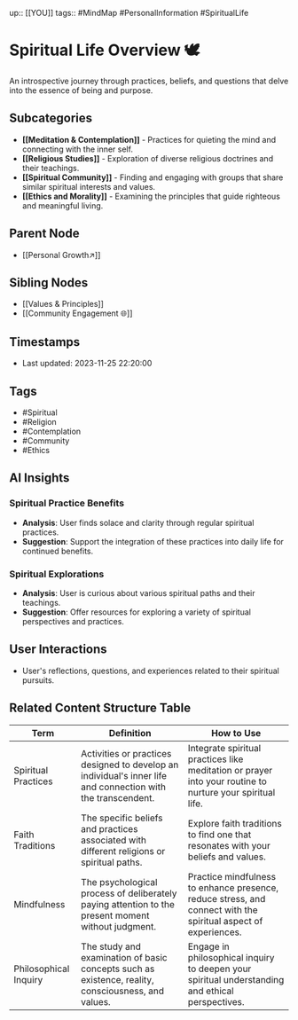 
up:: [[YOU]]
tags:: #MindMap #PersonalInformation #SpiritualLife

# Spiritual Life Overview 🕊️

An introspective journey through practices, beliefs, and questions that delve into the essence of being and purpose.

## Subcategories
- **[[Meditation & Contemplation]]** - Practices for quieting the mind and connecting with the inner self.
- **[[Religious Studies]]** - Exploration of diverse religious doctrines and their teachings.
- **[[Spiritual Community]]** - Finding and engaging with groups that share similar spiritual interests and values.
- **[[Ethics and Morality]]** - Examining the principles that guide righteous and meaningful living.

## Parent Node
- [[Personal Growth↗️]]

## Sibling Nodes
- [[Values & Principles]]
- [[Community Engagement 🌐]]

## Timestamps
- Last updated: 2023-11-25 22:20:00

## Tags
- #Spiritual
- #Religion
- #Contemplation
- #Community
- #Ethics

## AI Insights
### Spiritual Practice Benefits
- **Analysis**: User finds solace and clarity through regular spiritual practices.
- **Suggestion**: Support the integration of these practices into daily life for continued benefits.

### Spiritual Explorations
- **Analysis**: User is curious about various spiritual paths and their teachings.
- **Suggestion**: Offer resources for exploring a variety of spiritual perspectives and practices.

## User Interactions
- User's reflections, questions, and experiences related to their spiritual pursuits.


## Related Content Structure Table
| Term | Definition | How to Use |
| --- | --- | --- |
| Spiritual Practices | Activities or practices designed to develop an individual's inner life and connection with the transcendent. | Integrate spiritual practices like meditation or prayer into your routine to nurture your spiritual life. |
| Faith Traditions | The specific beliefs and practices associated with different religions or spiritual paths. | Explore faith traditions to find one that resonates with your beliefs and values. |
| Mindfulness | The psychological process of deliberately paying attention to the present moment without judgment. | Practice mindfulness to enhance presence, reduce stress, and connect with the spiritual aspect of experiences. |
| Philosophical Inquiry | The study and examination of basic concepts such as existence, reality, consciousness, and values. | Engage in philosophical inquiry to deepen your spiritual understanding and ethical perspectives. |

